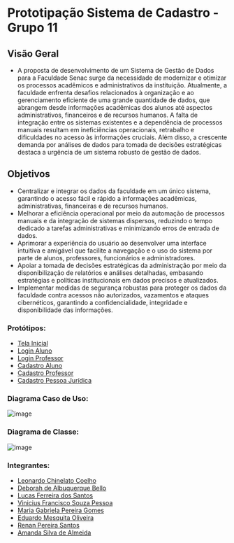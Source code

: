 # Prototipação Sistema de Cadastro - Grupo 11

## Visão Geral
- A proposta de desenvolvimento de um Sistema de Gestão de Dados para a Faculdade Senac surge da necessidade de modernizar e otimizar os processos acadêmicos e administrativos da instituição. Atualmente, a faculdade enfrenta desafios relacionados à organização e ao gerenciamento eficiente de uma grande quantidade de dados, que abrangem desde informações acadêmicas dos alunos até aspectos administrativos, financeiros e de recursos humanos. A falta de integração entre os sistemas existentes e a dependência de processos manuais resultam em ineficiências operacionais, retrabalho e dificuldades no acesso às informações cruciais. Além disso, a crescente demanda por análises de dados para tomada de decisões estratégicas destaca a urgência de um sistema robusto de gestão de dados.

## Objetivos 
- Centralizar e integrar os dados da faculdade em um único sistema, garantindo o acesso fácil e rápido a informações acadêmicas, administrativas, financeiras e de recursos humanos.
- Melhorar a eficiência operacional por meio da automação de processos manuais e da integração de sistemas dispersos, reduzindo o tempo dedicado a tarefas administrativas e minimizando erros de entrada de dados.
- Aprimorar a experiência do usuário ao desenvolver uma interface intuitiva e amigável que facilite a navegação e o uso do sistema por parte de alunos, professores, funcionários e administradores.
- Apoiar a tomada de decisões estratégicas da administração por meio da disponibilização de relatórios e análises detalhadas, embasando estratégias e políticas institucionais em dados precisos e atualizados.
- Implementar medidas de segurança robustas para proteger os dados da faculdade contra acessos não autorizados, vazamentos e ataques cibernéticos, garantindo a confidencialidade, integridade e disponibilidade das informações.

### Protótipos: 
- [Tela Inicial](https://www.figma.com/design/vWlVIJ0SOWci1cXWALjbA1/Senac?node-id=1-2&t=Xzvk0Df6mDaOL8Yu-1)
- [Login Aluno](https://www.figma.com/design/vWlVIJ0SOWci1cXWALjbA1/Senac?node-id=1-13&t=Xzvk0Df6mDaOL8Yu-1)
- [Login Professor](https://www.figma.com/design/vWlVIJ0SOWci1cXWALjbA1/Senac?node-id=50-413&t=Xzvk0Df6mDaOL8Yu-1)
- [Cadastro Aluno](https://www.figma.com/design/vWlVIJ0SOWci1cXWALjbA1/Senac?node-id=7-59&t=Xzvk0Df6mDaOL8Yu-1)
- [Cadastro Professor](https://www.figma.com/design/vWlVIJ0SOWci1cXWALjbA1/Senac?node-id=51-487&t=Xzvk0Df6mDaOL8Yu-1)
- [Cadastro Pessoa Jurídica](https://www.figma.com/design/vWlVIJ0SOWci1cXWALjbA1/Senac?node-id=36-616&t=Xzvk0Df6mDaOL8Yu-1)

### Diagrama Caso de Uso:
![image](https://github.com/user-attachments/assets/a911bafe-8e07-4cc6-9afc-e144965c27d2)

### Diagrama de Classe:
![image](https://github.com/user-attachments/assets/ae300166-69e9-42fc-915c-cbd2d407699f)


### Integrantes:
-	[Leonardo Chinelato Coelho](https://github.com/leochinelato)
- [Deborah de Albuquerque Bello]() 
-	[Lucas Ferreira dos Santos]()
-	[Vinicius Francisco Souza Pessoa]()
-	[Maria Gabriela Pereira Gomes](https://github.com/GabiiGomes)
-	[Eduardo Mesquita Oliveira]()
-	[Renan Pereira Santos]()
-	[Amanda Silva de Almeida]()

